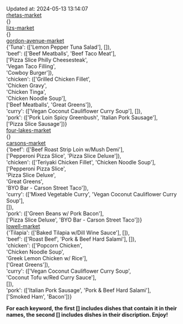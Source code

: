 Updated at: 2024-05-13 13:14:07  
[rhetas-market](https://wisc-housingdining.nutrislice.com/menu/rhetas-market/dinner/2024-05-13)  
{}  
[lizs-market](https://wisc-housingdining.nutrislice.com/menu/lizs-market/dinner/2024-05-13)  
{}  
[gordon-avenue-market](https://wisc-housingdining.nutrislice.com/menu/gordon-avenue-market/dinner/2024-05-13)  
{'Tuna': (['Lemon Pepper Tuna Salad'], []),  
 'beef': (['Beef Meatballs', 'Beef Taco Meat'],  
          ['Pizza Slice Philly Cheesesteak',  
           'Vegan Taco Filling',  
           'Cowboy Burger']),  
 'chicken': (['Grilled Chicken Fillet',  
              'Chicken Gravy',  
              'Chicken Tinga',  
              'Chicken Noodle Soup'],  
             ['Beef Meatballs', 'Great Greens']),  
 'curry': (['Vegan Coconut Cauliflower Curry Soup'], []),  
 'pork': (['Pork Loin Spicy Greenbush', 'Italian Pork Sausage'],  
          ['Pizza Slice Sausage'])}  
[four-lakes-market](https://wisc-housingdining.nutrislice.com/menu/four-lakes-market/dinner/2024-05-13)  
{}  
[carsons-market](https://wisc-housingdining.nutrislice.com/menu/carsons-market/dinner/2024-05-13)  
{'beef': (['Beef Roast Strip Loin w/Mush Demi'],  
          ['Pepperoni Pizza Slice', 'Pizza Slice Deluxe']),  
 'chicken': (['Teriyaki Chicken Fillet', 'Chicken Noodle Soup'],  
             ['Pepperoni Pizza Slice',  
              'Pizza Slice Deluxe',  
              'Great Greens',  
              'BYO Bar - Carson Street Taco']),  
 'curry': (['Mixed Vegetable Curry', 'Vegan Coconut Cauliflower Curry Soup'],  
           []),  
 'pork': (['Green Beans w/ Pork Bacon'],  
          ['Pizza Slice Deluxe', 'BYO Bar - Carson Street Taco'])}  
[lowell-market](https://wisc-housingdining.nutrislice.com/menu/lowell-market/dinner/2024-05-13)  
{'Tilapia': (['Baked Tilapia w/Dill Wine Sauce'], []),  
 'beef': (['Roast Beef', 'Pork & Beef Hard Salami'], []),  
 'chicken': (['Popcorn Chicken',  
              'Chicken Noodle Soup',  
              'Greek Lemon Chicken w/ Rice'],  
             ['Great Greens']),  
 'curry': (['Vegan Coconut Cauliflower Curry Soup',  
            'Coconut Tofu w/Red Curry Sauce'],  
           []),  
 'pork': (['Italian Pork Sausage', 'Pork & Beef Hard Salami'],  
          ['Smoked Ham', 'Bacon'])}  
  
**For each keyword, the first [] includes dishes that contain it in their names, the second [] includes dishes in their discription. Enjoy!**  
